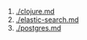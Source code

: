1. [./clojure.md](./clojure.md)
1. [./elastic-search.md](./elastic-search.md)
1. [./postgres.md](./postgres.md)
